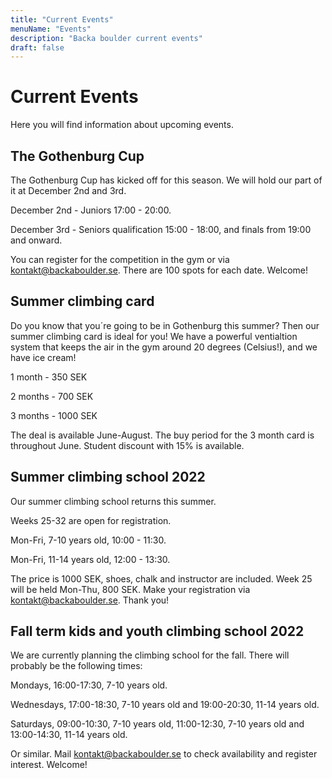 ```yaml
---
title: "Current Events"
menuName: "Events"
description: "Backa boulder current events"
draft: false
---
```


# Current Events

Here you will find information about upcoming events.

## The Gothenburg Cup
The Gothenburg Cup has kicked off for this season. 
We will hold our part of it at December 2nd and 3rd. 

December 2nd - Juniors 17:00 - 20:00.

December 3rd - Seniors qualification 15:00 - 18:00, 
and finals from 19:00 and onward.

You can register for the competition in the gym or via kontakt@backaboulder.se.
There are 100 spots for each date. 
Welcome!

## Summer climbing card
Do you know that you´re going to be in Gothenburg this summer?
Then our summer climbing card is ideal for you!
We have a powerful ventialtion system that keeps the air in the gym around 20 degrees (Celsius!), and we have ice cream!

1 month - 350 SEK

2 months - 700 SEK

3 months - 1000 SEK

The deal is available June-August.
The buy period for the 3 month card is throughout June. 
Student discount with 15% is available.

## Summer climbing school 2022

Our summer climbing school returns this summer. 

Weeks 25-32 are open for registration.

Mon-Fri, 7-10 years old, 10:00 - 11:30.

Mon-Fri, 11-14 years old, 12:00 - 13:30.

The price is 1000 SEK, shoes, chalk and instructor are included. 
Week 25 will be held Mon-Thu, 800 SEK. 
Make your registration via kontakt@backaboulder.se. Thank you!

## Fall term kids and youth climbing school 2022

We are currently planning the climbing school for the fall. There will probably be the following times:

Mondays, 16:00-17:30, 7-10 years old. 

Wednesdays, 17:00-18:30, 7-10 years old and 19:00-20:30, 11-14 years old.

Saturdays, 09:00-10:30, 7-10 years old, 11:00-12:30, 7-10 years old and 13:00-14:30, 11-14 years old.

Or similar.
Mail kontakt@backaboulder.se to check availability and register interest. 
Welcome!
